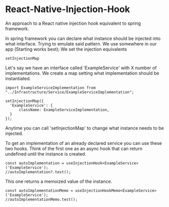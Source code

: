 # React-Native-Injection-Hook
An approach to a React native injection hook equivalent to spring framework.

In spring framework you can declare what instance should be injected into what interface.
Trying to emulate said pattern.
We use somewhere in our app (Starting works best);
We set the injection equivalents
```
setInjectionMap
```

Let's say we have an interface called 'ExampleService' with X number of implementations.
We create a map setting what implementation should be instantiated.
```
import ExampleServiceImplementation from "../Infrastructure/Service/ExampleServiceImplementation";

setInjectionMap({
  'ExampleService': {
      className: ExampleServiceImplementation,
  }
});
```
Anytime you can call 'setInjectionMap' to change what instance needs to be injected.


To get an implementation of an already declared service you can use these two hooks.
Think of the first one as an async hook that can return undefined until the instance is created.
```
const autoImplementation = useInjectionHook<ExampleService>('ExampleService');
//autoImplementation?.test();
```
This one returns a memoized value of the instance.
```
const autoImplementationMemo = useInjectionHookMemo<ExampleService>('ExampleService');
//autoImplementationMemo.test();
```
